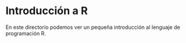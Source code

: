 # Introducción a R

En este directorio podemos ver un pequeña introducción al lenguaje de programación R.
